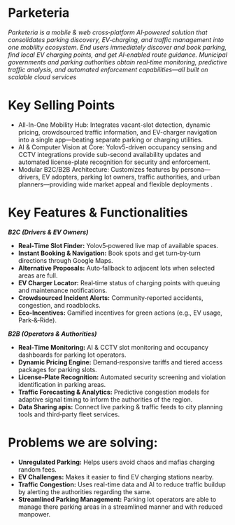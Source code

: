 # Parketeria

_Parketeria is a mobile & web cross‑platform AI‑powered solution that consolidates parking discovery, EV‑charging, and traffic management into one mobility ecosystem. End users immediately discover and book parking, find local EV charging points, and get AI‑enabled route guidance. Municipal governments and parking authorities obtain real‑time monitoring, predictive traffic analysis, and automated enforcement capabilities—all built on scalable cloud services_

# Key Selling Points
- All-In-One Mobility Hub: Integrates vacant-slot detection, dynamic pricing, crowdsourced traffic information, and EV-charger navigation into a single app—beating separate parking or charging utilities.
- AI & Computer Vision at Core: Yolov5-driven occupancy sensing and CCTV integrations provide sub-second availability updates and automated license-plate recognition for security and enforcement.
- Modular B2C/B2B Architecture: Customizes features by persona—drivers, EV adopters, parking lot owners, traffic authorities, and urban planners—providing wide market appeal and flexible deployments .

# Key Features & Functionalities
_**B2C (Drivers & EV Owners)**_
- **Real‑Time Slot Finder:** Yolov5‑powered live map of available spaces.
- **Instant Booking & Navigation:** Book spots and get turn‑by‑turn directions through Google Maps.
- **Alternative Proposals:** Auto‑fallback to adjacent lots when selected areas are full.
- **EV Charger Locator:** Real‑time status of charging points with queuing and maintenance notifications.
- **Crowdsourced Incident Alerts:** Community‑reported accidents, congestion, and roadblocks.
- **Eco‑Incentives:** Gamified incentives for green actions (e.g., EV usage, Park‑&‑Ride).

_**B2B (Operators & Authorities)**_
- **Real‑Time Monitoring:** AI & CCTV slot monitoring and occupancy dashboards for parking lot operators.
- **Dynamic Pricing Engine:** Demand‑responsive tariffs and tiered access packages for parking slots.
- **License‑Plate Recognition:** Automated security screening and violation identification in parking areas.
- **Traffic Forecasting & Analytics:** Predictive congestion models for adaptive signal timing to inform the authorities of the region.
- **Data Sharing apis:** Connect live parking & traffic feeds to city planning tools and third‑party fleet services.


# Problems we are solving:
- **Unregulated Parking:** Helps users avoid chaos and mafias charging random fees.
- **EV Challenges:** Makes it easier to find EV charging stations nearby.
- **Traffic Congestion:** Uses real-time data and AI to reduce traffic buildup by alerting the authorities regarding the same.
- **Streamlined Parking Management:** Parking lot operators are able to manage there parking areas in a streamlined manner and with reduced manpower.




